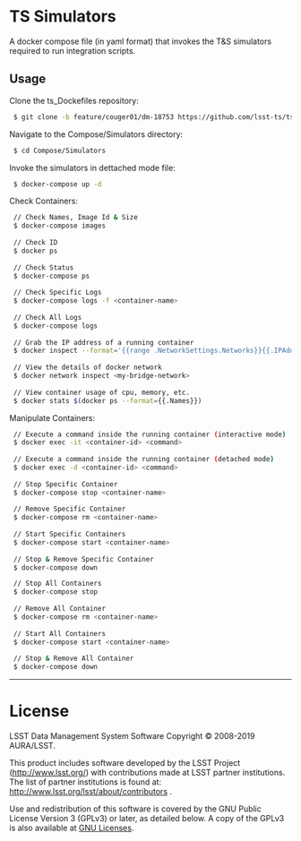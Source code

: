 # TS Simulators
A docker compose file (in yaml format) that invokes the T&S simulators required to run integration scripts.

## Usage

Clone the ts_Dockefiles repository:
```sh
 $ git clone -b feature/couger01/dm-18753 https://github.com/lsst-ts/tsDockerfiles.git
```

Navigate to the Compose/Simulators directory:
```sh
 $ cd Compose/Simulators
```

Invoke the simulators in dettached mode file: 
```sh
 $ docker-compose up -d
```

Check Containers:
```sh
 // Check Names, Image Id & Size
 $ docker-compose images
 
 // Check ID
 $ docker ps
 
 // Check Status
 $ docker-compose ps
 
 // Check Specific Logs
 $ docker-compose logs -f <container-name>
 
 // Check All Logs
 $ docker-compose logs
 
 // Grab the IP address of a running container
 $ docker inspect --format='{{range .NetworkSettings.Networks}}{{.IPAddress}}{{end}}' <container-name OR id>
 
 // View the details of docker network
 $ docker network inspect <my-bridge-network>
 
 // View container usage of cpu, memory, etc.
 $ docker stats $(docker ps --format={{.Names}})
```

Manipulate Containers:
```sh
 // Execute a command inside the running container (interactive mode)
 $ docker exec -it <container-id> <command>
  
 // Execute a command inside the running container (detached mode)
 $ docker exec -d <container-id> <command>
  
 // Stop Specific Container
 $ docker-compose stop <container-name>
 
 // Remove Specific Container
 $ docker-compose rm <container-name>
 
 // Start Specific Containers
 $ docker-compose start <container-name>
 
 // Stop & Remove Specific Container
 $ docker-compose down 

 // Stop All Containers
 $ docker-compose stop
 
 // Remove All Container
 $ docker-compose rm <container-name>
 
 // Start All Containers
 $ docker-compose start <container-name>
 
 // Stop & Remove All Container
 $ docker-compose down 
 ```

---

# License
 
LSST Data Management System Software
Copyright © 2008-2019 AURA/LSST.

This product includes software developed by the
LSST Project (http://www.lsst.org/) with contributions made at LSST partner
institutions.  The list of partner institutions is found at:
http://www.lsst.org/lsst/about/contributors .

Use and redistribution of this software is covered by the GNU Public License 
Version 3 (GPLv3) or later, as detailed below.  A copy of the GPLv3 is also 
available at  [GNU Licenses](http://www.gnu.org/licenses/).


